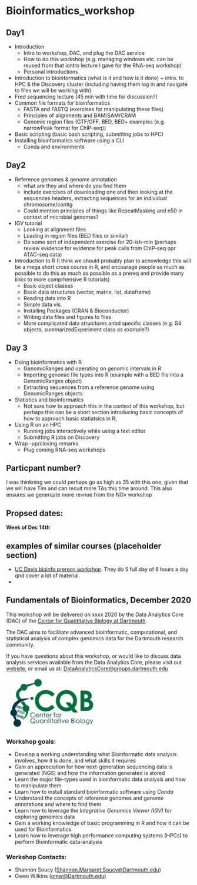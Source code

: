 # Bioinformatics_workshop

## Day1

- Introduction 
  - Intro to workshop, DAC, and plug the DAC service 
  - How to do this workshop (e.g. managing windows etc. can be reused from that iontro lecture I gave for the RNA-seq workshop) 
   - Personal introductions 
- Introduction to bioinformatics (what is it and how is it done) + intro. to HPC & the Discovery cluster (including having them log in and navigate to files we will be working with) 
- Fred sequencing lecture (45 min with time for discussion?)
- Common file formats for bioinformatics
  - FASTA and FASTQ (exercises for manipulating these files)
  - Principles of alignments and BAM/SAM/CRAM 
  - Genomic region files (GTF/GFF, BED, BED+ examples (e.g. narrowPeak format for ChIP-seq))
- Basic scripting (basic bash scripting, submitting jobs to HPC)
- Installing bioinformatics software using a CLI 
  - Conda and environments 

## Day2

- Reference genomes & genome annotation
  - what are they and where do you find them
  - include exercises of downloading one and then looking at the sequences headers, extracting sequences for an individual chromosome/contig
  - Could mention principles of things like RepeatMasking and n50 in context of microbial genomes?
- IGV tutorial
  - Looking at alignment files
  - Loading in region files (BED files or similar)
  - Do some sort of independent exercise for 20-ish-min (perhaps review evidence for evidence for peak calls from ChIP-seq opr ATAC-seq data)
- Introduction to R (I think we should probably plan to acnowledge this will be a mega short cross course in R, and encourage people as much as possible to do this as much as possible as a prereq and provide many links to more comprhensive R tutorials) 
  - Basic object classes
  - Basic data structures (vector, matrix, list, dataframe)
  - Reading data into R
  - Simple data vis.
  - Installing Packages (CRAN & Bioconductor)
  - Writing data files and figures to files
  - More complicated data struictures anbd specific classes (e.g. S4 objects, summarizedExperiment class as example?)


## Day 3
- Doing bioinformatics with R 
  - GenomicRanges and operating on genomic intervals in R 
  - Importing genomic file types into R (example with a BED file into a GenomicRanges object)
  - Extracting sequences from a reference genome using GenomicRanges objects  
- Statistics and bioinformatics
  - Not sure how to approach this in the context of this workshop, but perhaps this can be a short section introducing basic concepts of how to approach basic statiatsics in R, 
- Using R on an HPC 
  - Running jobs interactively while using a text editor 
  - Submitting R jobs on Discovery 
- Wrap -up/closing remarks
  - Plug coming RNA-seq workshops 


## Particpant number?
I was thinkning we could perhaps go as high as 35 with this one, given that we will have Tim and can recuit more TAs this time around. This also ensures we generqate more revnue from the NOv workshop


## Propsed dates:

**Week of Dec 14th** 

## examples of similar courses (placeholder section)
- [UC Davis bioinfo prereqs workshop](https://ucdavis-bioinformatics-training.github.io/2020-Bioinformatics_Prerequisites_Workshop/). They do 5 full day of 8 hours a day qnd cover a lot of material. 
- 







## Fundamentals of Bioinformatics, December 2020

This workshop will be delivered on xxxx 2020 by the Data Analytics Core (DAC) of the [Center for Quantitative Biology at Dartmouth](https://sites.dartmouth.edu/cqb/). 

The DAC aims to facilitate advanced bioinformatic, computational, and statistical analysis of complex genomics data for the Dartmouth research community. 

If you have questions about this workshop, or would like to discuss data analysis services available from the Data Analytics Core, please visit out [website](https://sites.dartmouth.edu/cqb/projects-and-cores/data-analytics-core/), or email us at: DataAnalyticsCore@groups.dartmouth.edu

<img src="figures/logo (1).jpg" width="250" height="140" >

### Workshop goals: 
- Develop a working understanding what Bioinformatic data analysis involves, how it is done, and what skills it requires
- Gain an appreciation for how next-generation sequencing data is generated (NGS) and how the information generated is stored
- Learn the major file-types used in bioinformatic data analysis and how to manipulate them
- Learn how to install standard bioinformatic software using *Conda*
- Understand the concepts of reference genomes and genome annotations and where to find them 
- Learn how to leverage the *Integrative Genomics Viewer (IGV)* for exploring genomics data 
- Gain a working knowledge of basic programming in R and how it can be used for Bioinformatics 
- Learn how to leverage high performance computing systems (HPCs) to perform Bioinformatic data-analysis 

### Workshop Contacts: 
- Shannon Soucy (Shannon.Margaret.Soucy@Dartmouth.edu)
- Owen Wilkins (omw@Dartmouth.edu)



